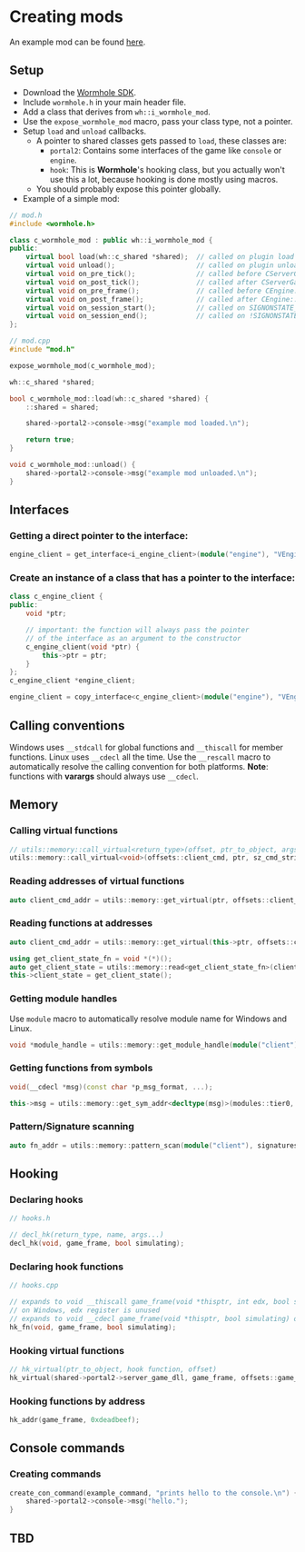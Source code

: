 # Creating mods

An example mod can be found [here](https://github.com/Zyntex1/wh-example-mod).

## Setup
- Download the [Wormhole SDK](https://github.com/Zyntex1/wormhole-sdk).
- Include `wormhole.h` in your main header file.
- Add a class that derives from `wh::i_wormhole_mod`.
- Use the `expose_wormhole_mod` macro, pass your class type, not a pointer.
- Setup `load` and `unload` callbacks.
	- A pointer to shared classes gets passed to `load`, these classes are:
    	- `portal2`: Contains some interfaces of the game like `console` or `engine`.
    	- `hook`: This is **Wormhole**'s hooking class, but you actually won't use this a lot, because hooking is done mostly using macros.
	- You should probably expose this pointer globally.
- Example of a simple mod:
```cpp
// mod.h
#include <wormhole.h>

class c_wormhole_mod : public wh::i_wormhole_mod {
public:
	virtual bool load(wh::c_shared *shared);  // called on plugin load
	virtual void unload();                    // called on plugin unload
	virtual void on_pre_tick();               // called before CServerGameDLL::GameFrame
	virtual void on_post_tick();              // called after CServerGameDll::GameFrame
	virtual void on_pre_frame();              // called before CEngine::Frame
	virtual void on_post_frame();             // called after CEngine::Frame
	virtual void on_session_start();          // called on SIGNONSTATE_FULL
	virtual void on_session_end();            // called on !SIGNONSTATE_FULL
};

// mod.cpp
#include "mod.h"

expose_wormhole_mod(c_wormhole_mod); 

wh::c_shared *shared;

bool c_wormhole_mod::load(wh::c_shared *shared) {
	::shared = shared;

	shared->portal2->console->msg("example mod loaded.\n");

	return true;
}

void c_wormhole_mod::unload() {
	shared->portal2->console->msg("example mod unloaded.\n");
}
```
## Interfaces
### Getting a direct pointer to the interface:
```cpp
engine_client = get_interface<i_engine_client>(module("engine"), "VEngineClient015");
```
### Create an instance of a class that has a pointer to the interface:
```cpp
class c_engine_client {
public:
	void *ptr;

	// important: the function will always pass the pointer 
	// of the interface as an argument to the constructor
	c_engine_client(void *ptr) {
		this->ptr = ptr;
	}
};
c_engine_client *engine_client;

engine_client = copy_interface<c_engine_client>(module("engine"), "VEngineClient015");
```

## Calling conventions
Windows uses `__stdcall` for global functions and `__thiscall` for member functions.
Linux uses `__cdecl` all the time.
Use the `__rescall` macro to automatically resolve the calling convention for both platforms.
**Note**: functions with **varargs** should always use `__cdecl`. 

## Memory
### Calling virtual functions
```cpp
// utils::memory::call_virtual<return_type>(offset, ptr_to_object, args...);
utils::memory::call_virtual<void>(offsets::client_cmd, ptr, sz_cmd_string);
```

### Reading addresses of virtual functions
```cpp
auto client_cmd_addr = utils::memory::get_virtual(ptr, offsets::client_cmd);
```

### Reading functions at addresses
```cpp
auto client_cmd_addr = utils::memory::get_virtual(this->ptr, offsets::client_cmd);

using get_client_state_fn = void *(*)();
auto get_client_state = utils::memory::read<get_client_state_fn>(client_cmd_addr + offsets::get_client_state);
this->client_state = get_client_state();
```

### Getting module handles
Use `module` macro to automatically resolve module name for Windows and Linux.
```cpp
void *module_handle = utils::memory::get_module_handle(module("client"));
```

### Getting functions from symbols
```cpp
void(__cdecl *msg)(const char *p_msg_format, ...);

this->msg = utils::memory::get_sym_addr<decltype(msg)>(modules::tier0, symbols::msg);
```

### Pattern/Signature scanning
```cpp
auto fn_addr = utils::memory::pattern_scan(module("client"), signatures::calc_view_model_lag);
```

## Hooking
### Declaring hooks
```cpp
// hooks.h

// decl_hk(return_type, name, args...)
decl_hk(void, game_frame, bool simulating);
```

### Declaring hook functions
```cpp
// hooks.cpp

// expands to void __thiscall game_frame(void *thisptr, int edx, bool simulating)
// on Windows, edx register is unused
// expands to void __cdecl game_frame(void *thisptr, bool simulating) on Linux
hk_fn(void, game_frame, bool simulating);
```

### Hooking virtual functions
```cpp
// hk_virtual(ptr_to_object, hook function, offset)
hk_virtual(shared->portal2->server_game_dll, game_frame, offsets::game_frame);
```

### Hooking functions by address
```cpp
hk_addr(game_frame, 0xdeadbeef);
```

## Console commands
### Creating commands
```cpp
create_con_command(example_command, "prints hello to the console.\n") {
    shared->portal2->console->msg("hello.");
}
```

## TBD